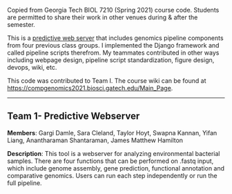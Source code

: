 Copied from Georgia Tech BIOL 7210 (Spring 2021) course code. Students are permitted to share their work in other venues during & after the semester.

This is a [predictive web server](http://team1.predict2021.biosci.gatech.edu/) that includes genomics pipeline components from four previous class groups. I implemented the Django framework and called pipeline scripts therefrom. My teammates contributed in other ways including webpage design, pipeline script standardization, figure design, devops, wiki, etc.

This code was contributed to Team I. The course wiki can be found at https://compgenomics2021.biosci.gatech.edu/Main_Page.

*******************************************************************************

## Team 1- Predictive Webserver 

**Members**: Gargi Damle, Sara Cleland, Taylor Hoyt, Swapna Kannan, Yifan Liang, Anantharaman Shantaraman, James Matthew Hamilton

**Description**: This tool is a webserver for analyzing environmental bacterial samples. 
There are four functions that can be performed on .fastq input, which include genome assembly, gene prediction, functional annotation and comparative genomics. 
Users can run each step independently or run the full pipeline. 

